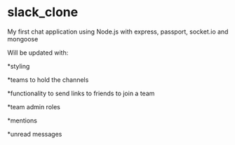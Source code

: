 # slack_clone
My first chat application using Node.js with express, passport, socket.io and mongoose

Will be updated with: 

*styling

*teams to hold the channels

*functionality to send links to friends to join a team

*team admin roles

*mentions

*unread messages
